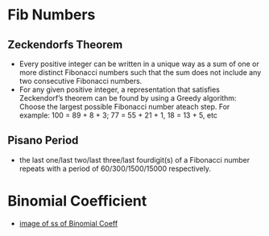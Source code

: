 # Fib Numbers
## Zeckendorfs Theorem
- Every positive integer can be written in a unique way as a sum of one or more distinct Fibonacci numbers such that the sum does not include any two consecutive Fibonacci numbers.
- For any given positive integer, a representation that satisfies Zeckendorf’s theorem can be found by using a Greedy algorithm: Choose the largest possible Fibonacci number ateach step. For example: 100 = 89 + 8 + 3; 77 = 55 + 21 + 1, 18 = 13 + 5, etc

## Pisano Period
- the last one/last two/last three/last fourdigit(s) of a Fibonacci number repeats with a period of 60/300/1500/15000 respectively.

# Binomial Coefficient
- [image of ss of Binomial Coeff](images/bino-coeff.png)